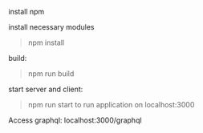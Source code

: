 install npm


install necessary modules
> npm install

build:
> npm run build

start server and client:
> npm run start
to run application on localhost:3000

Access graphql:
localhost:3000/graphql
